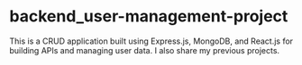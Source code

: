 ﻿# backend_user-management-project

This is a CRUD application built using Express.js, MongoDB, and React.js for building APIs and managing user data. I also share my previous projects.
